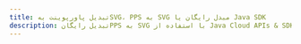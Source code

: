 ---title: تبدیل پاورپوینت بهSVG، PPS به SVG مبدل رایگان یا Java SDKdescription: تبدیل رایگانPPS به SVG با استفاده از Java Cloud APIs & SDK. همچنین اسناد Microsoft PowerPoint را در Cloud ایجاد، ویرایش و رندر کنید.---